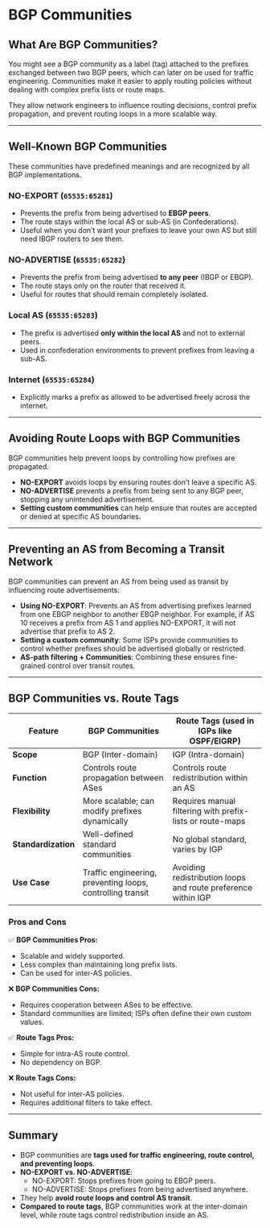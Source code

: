# BGP Communities

## What Are BGP Communities?

You might see a BGP community as a label (tag) attached to the prefixes exchanged between two BGP peers, which can later on be used for traffic engineering. Communities make it easier to apply routing policies without dealing with complex prefix lists or route maps.

They allow network engineers to influence routing decisions, control prefix propagation, and prevent routing loops in a more scalable way.

---

## Well-Known BGP Communities

These communities have predefined meanings and are recognized by all BGP implementations.

### **NO-EXPORT** (`65535:65281`)
- Prevents the prefix from being advertised to **EBGP peers**.
- The route stays within the local AS or sub-AS (in Confederations).
- Useful when you don’t want your prefixes to leave your own AS but still need IBGP routers to see them.

### **NO-ADVERTISE** (`65535:65282`)
- Prevents the prefix from being advertised **to any peer** (IBGP or EBGP).
- The route stays only on the router that received it.
- Useful for routes that should remain completely isolated.

### **Local AS** (`65535:65283`)
- The prefix is advertised **only within the local AS** and not to external peers.
- Used in confederation environments to prevent prefixes from leaving a sub-AS.

### **Internet** (`65535:65284`)
- Explicitly marks a prefix as allowed to be advertised freely across the internet.

---

## Avoiding Route Loops with BGP Communities

BGP communities help prevent loops by controlling how prefixes are propagated. 
- **NO-EXPORT** avoids loops by ensuring routes don’t leave a specific AS.
- **NO-ADVERTISE** prevents a prefix from being sent to any BGP peer, stopping any unintended advertisement.
- **Setting custom communities** can help ensure that routes are accepted or denied at specific AS boundaries.

---

## Preventing an AS from Becoming a Transit Network

BGP communities can prevent an AS from being used as transit by influencing route advertisements:

- **Using NO-EXPORT**: Prevents an AS from advertising prefixes learned from one EBGP neighbor to another EBGP neighbor. For example, if AS 10 receives a prefix from AS 1 and applies NO-EXPORT, it will not advertise that prefix to AS 2.
- **Setting a custom community**: Some ISPs provide communities to control whether prefixes should be advertised globally or restricted.
- **AS-path filtering + Communities**: Combining these ensures fine-grained control over transit routes.

---

## BGP Communities vs. Route Tags

| Feature              | BGP Communities | Route Tags (used in IGPs like OSPF/EIGRP) |
|---------------------|-----------------|--------------------------------|
| **Scope** | BGP (Inter-domain) | IGP (Intra-domain) |
| **Function** | Controls route propagation between ASes | Controls route redistribution within an AS |
| **Flexibility** | More scalable; can modify prefixes dynamically | Requires manual filtering with prefix-lists or route-maps |
| **Standardization** | Well-defined standard communities | No global standard, varies by IGP |
| **Use Case** | Traffic engineering, preventing loops, controlling transit | Avoiding redistribution loops and route preference within IGP |

### **Pros and Cons**

✅ **BGP Communities Pros:**
- Scalable and widely supported.
- Less complex than maintaining long prefix lists.
- Can be used for inter-AS policies.

❌ **BGP Communities Cons:**
- Requires cooperation between ASes to be effective.
- Standard communities are limited; ISPs often define their own custom values.

✅ **Route Tags Pros:**
- Simple for intra-AS route control.
- No dependency on BGP.

❌ **Route Tags Cons:**
- Not useful for inter-AS policies.
- Requires additional filters to take effect.

---

## Summary
- BGP communities are **tags used for traffic engineering, route control, and preventing loops**.
- **NO-EXPORT vs. NO-ADVERTISE**:
  - NO-EXPORT: Stops prefixes from going to EBGP peers.
  - NO-ADVERTISE: Stops prefixes from being advertised anywhere.
- They help **avoid route loops and control AS transit**.
- **Compared to route tags**, BGP communities work at the inter-domain level, while route tags control redistribution inside an AS.


